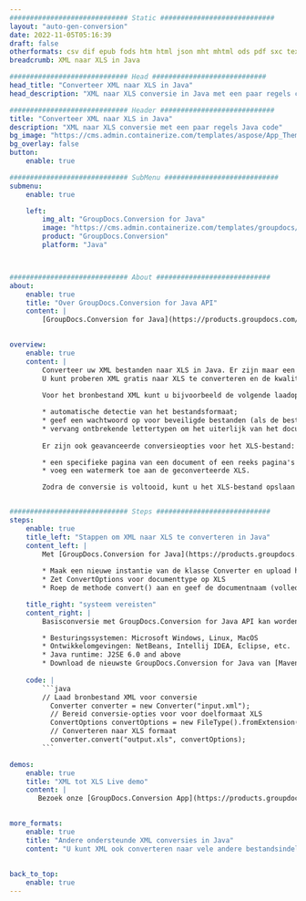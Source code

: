 ```yaml
---
############################# Static ############################
layout: "auto-gen-conversion"
date: 2022-11-05T05:16:39
draft: false
otherformats: csv dif epub fods htm html json mht mhtml ods pdf sxc tex tsv xlam xls xlsb xlsm xlsx xlt xltm xltx xml xps
breadcrumb: XML naar XLS in Java

############################# Head ############################
head_title: "Converteer XML naar XLS in Java"
head_description: "XML naar XLS conversie in Java met een paar regels code. Converteer meer dan 160 bestandsindelingen met de GroupDocs-documentconversie-API voor Java"

############################# Header ############################
title: "Converteer XML naar XLS in Java"
description: "XML naar XLS conversie met een paar regels Java code"
bg_image: "https://cms.admin.containerize.com/templates/aspose/App_Themes/V3/images/bg/header1.png"
bg_overlay: false
button:
    enable: true

############################# SubMenu ############################
submenu:
    enable: true

    left:
        img_alt: "GroupDocs.Conversion for Java"
        image: "https://cms.admin.containerize.com/templates/groupdocs/images/product-logos/90x90-noborder/groupdocs-conversion-java.png"
        product: "GroupDocs.Conversion"
        platform: "Java"



############################# About ############################
about:
    enable: true
    title: "Over GroupDocs.Conversion for Java API"
    content: |
        [GroupDocs.Conversion for Java](https://products.groupdocs.com/conversion/java/) is een geavanceerde conversie-API voor bestandsindelingen voor het converteren tussen populaire afbeeldings- en documentindelingen zoals Microsoft Office, OpenDocument, PDF, HTML, e-mail, CAD. en nog veel meer met slechts een paar regels code. De native API detecteert automatisch de formaten van de originele documenten en biedt veel opties voor het aanpassen van de geconverteerde documenten. Naast de functie om informatie uit een document te extraheren, ondersteunt het standaard ook het cachen van de conversieresultaten naar de lokale schijf. Elk type cacheopslag kan echter worden ondersteund door de juiste interfaces te implementeren - Amazon S3, Dropbox, Google Drive, Windows Azure, Reddis of andere.
    

overview:
    enable: true
    content: |
        Converteer uw XML bestanden naar XLS in Java. Er zijn maar een paar regels Java code nodig op elk platform naar keuze, zoals Windows, Linux, macOS.
        U kunt proberen XML gratis naar XLS te converteren en de kwaliteit van de conversieresultaten te evalueren. Naast eenvoudige scripts voor bestandsconversie, kunt u meer geavanceerde opties proberen voor het laden van het XML-bronbestand en het opslaan van de XLS-uitvoer. 
        
        Voor het bronbestand XML kunt u bijvoorbeeld de volgende laadopties gebruiken:

        * automatische detectie van het bestandsformaat;
        * geef een wachtwoord op voor beveiligde bestanden (als de bestandsindeling dit ondersteunt);
        * vervang ontbrekende lettertypen om het uiterlijk van het document te behouden.
        
        Er zijn ook geavanceerde conversieopties voor het XLS-bestand:

        * een specifieke pagina van een document of een reeks pagina's converteren;
        * voeg een watermerk toe aan de geconverteerde XLS.

        Zodra de conversie is voltooid, kunt u het XLS-bestand opslaan in uw lokale bestandspad of in opslag van derden, zoals FTP, Amazon S3, Google Drive, Dropbox enz. Let op - om XML te converteren tot XLS, hoeft u geen extra software te installeren, zoals MS Office, Open Office, Adobe Acrobat Reader etc.


############################# Steps ############################
steps:
    enable: true
    title_left: "Stappen om XML naar XLS te converteren in Java"
    content_left: |
        Met [GroupDocs.Conversion for Java](https://products.groupdocs.com/conversion/java/) kunnen ontwikkelaars het XML-bestand eenvoudig converteren naar XLS met een paar regels code.
        
        * Maak een nieuwe instantie van de klasse Converter en upload het bestand XML met het volledige pad
        * Zet ConvertOptions voor documenttype op XLS
        * Roep de methode convert() aan en geef de documentnaam (volledig pad) en formaat (XLS) door als parameter

    title_right: "systeem vereisten"
    content_right: |
        Basisconversie met GroupDocs.Conversion for Java API kan worden gedaan met slechts een paar regels code. Onze API's worden ondersteund op alle belangrijke platforms en besturingssystemen. Voordat u de onderstaande code uitvoert, moet u ervoor zorgen dat de volgende vereisten op uw systeem zijn geïnstalleerd.

        * Besturingssystemen: Microsoft Windows, Linux, MacOS
        * Ontwikkelomgevingen: NetBeans, Intellij IDEA, Eclipse, etc.
        * Java runtime: J2SE 6.0 and above
        * Download de nieuwste GroupDocs.Conversion for Java van [Maven](https://repository.groupdocs.com/webapp/#/artifacts/browse/tree/General/repo/com/groupdocs/groupdocs-conversion)
         
    code: |
        ```java    
        // Laad bronbestand XML voor conversie
          Converter converter = new Converter("input.xml");
          // Bereid conversie-opties voor voor doelformaat XLS
          ConvertOptions convertOptions = new FileType().fromExtension("xls").getConvertOptions();
          // Converteren naar XLS formaat
          converter.convert("output.xls", convertOptions);
        ```

demos:
    enable: true
    title: "XML tot XLS Live demo"
    content: |
       Bezoek onze [GroupDocs.Conversion App](https://products.groupdocs.app/conversion/family) website en probeer XML naar XLS conversie nu. De gratis demo heeft de volgende voordelen:
          

more_formats:
    enable: true
    title: "Andere ondersteunde XML conversies in Java"
    content: "U kunt XML ook converteren naar vele andere bestandsindelingen. Zie de lijst hieronder."
       
       
back_to_top:
    enable: true
---
```

